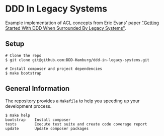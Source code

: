 # DDD In Legacy Systems

Example implementation of ACL concepts from Eric Evans' paper
["Getting Started With DDD When Surrounded By Legacy Systems"](http://domainlanguage.com/wp-content/uploads/2016/04/GettingStartedWithDDDWhenSurroundedByLegacySystemsV1.pdf).

## Setup

```
# Clone the repo
$ git clone git@github.com:DDD-Hamburg/ddd-in-legacy-systems.git

# Install composer and project dependencies
$ make bootstrap
```

## General Information

The repository provides a `Makefile` to help you speeding up your development process.

```
$ make help
bootstrap    Install composer
tests        Execute test suite and create code coverage report
update       Update composer packages
```
